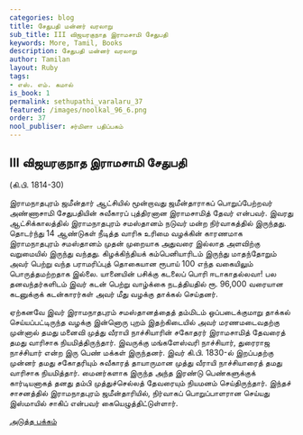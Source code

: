 ```yaml
---
categories: blog
title: சேதுபதி மன்னர் வரலாறு
sub_title: III விஜயரகுநாத இராமசாமி சேதுபதி
keywords: More, Tamil, Books
description: சேதுபதி மன்னர் வரலாறு
author: Tamilan
layout: Ruby
tags:
- எஸ். எம். கமால்
is_book: 1
permalink: sethupathi_varalaru_37
featured: /images/noolkal_96_6.png
order: 37
nool_publiser: சர்மிளா பதிப்பகம்
---
```



## III விஜயரகுநாத இராமசாமி சேதுபதி

(கி.பி. 1814-30)

இராமநாதபுரம் ஜமீன்தார் ஆட்சியில் மூன்றாவது ஜமீன்தாராகப் பொறுப்பேற்றவர் அண்ணாசாமி சேதுபதியின் சுவீகாரப் புத்திரனான இராமசாமித் தேவர் என்பவர். இவரது ஆட்சிக்காலத்தில் இராமநாதபுரம் சமஸ்தானம் நடுவர் மன்ற நிர்வாகத்தில் இருந்தது. தொடர்ந்து 14 ஆண்டுகள் நீடித்த வாரிசு உரிமை வழக்கின் காரணமாக இராமநாதபுரம் சமஸ்தானம் முதன் முறையாக அதுவரை இல்லாத அளவிற்கு வறுமையில் இருந்து வந்தது. கிழக்கிந்தியக் கம்பெனியாரிடம் இருந்து மாதந்தோறும் அவர் பெற்று வந்த பராமரிப்புத் தொகையான ரூபாய் 100 எந்த வகையிலும் பொருத்தமற்றதாக இல்லை. யானையின் பசிக்கு கடலைப் பொரி ஈடாகாதல்லவா! பல தனவந்தர்களிடம் இவர் கடன் பெற்று வாழ்க்கை நடத்தியதில் ரூ. 96,000 வரையான கடனுக்குக் கடன்காரர்கள் அவர் மீது வழக்கு தாக்கல் செய்தனர்.

ஏற்கனவே இவர் இராமநாதபுரம் சமஸ்தானத்தைத் தம்மிடம் ஒப்படைக்குமாறு தாக்கல் செய்யப்பட்டிருந்த வழக்கு இன்னொரு புறம் இதற்கிடையில் அவர் மரணமடைவதற்கு முன்னால் தமது மனைவி முத்து வீராயி நாச்சியாரின் சகோதரர் இராமசாமித் தேவரைத் தமது வாரிசாக நியமித்திருந்தார். இவருக்கு மங்களேஸ்வரி நாச்சியார், துரைராஜ நாச்சியார் என்ற இரு பெண் மக்கள் இருந்தனர். இவர் கி.பி. 1830-ல் இறப்பதற்கு முன்னர் தமது சகோதரியும் சுவீகாரத் தாயாருமான முத்து வீராயி நாச்சியாரைத் தமது வாரிசாக நியமித்தார். மைனர்களாக இருந்த அந்த இரண்டு பெண்களுக்குக் கார்டியனாகத் தனது தம்பி முத்துச்செல்லத் தேவரையும் நியமனம் செய்திருந்தார். இந்தச் சாசனத்தில் இராமநாதபுரம் ஜமீன்தாரியில், நிர்வாகப் பொறுப்பாளரான செய்யது இஸ்மாயில் சாகிப் என்பவர் கையெழுத்திட்டுள்ளார்.

[அடுத்த பக்கம்](sethupathi_varalaru_38)
